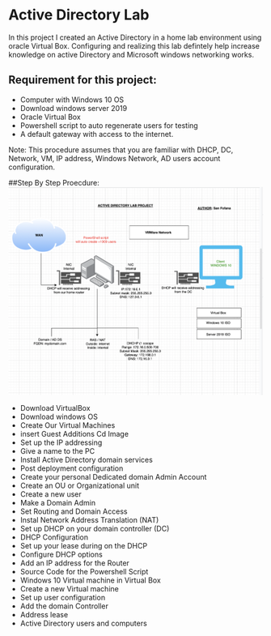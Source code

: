 # Active Directory Lab
In this project I created an Active Directory in a home lab environment  using oracle Virtual Box. Configuring and realizing this lab defintely help increase knowledge on active Directory and Microsoft windows networking works.

## Requirement for this project:
* Computer with Windows 10 OS
* Download windows server 2019
* Oracle Virtual Box
* Powershell script to auto regenerate users for testing
* A default gateway with access to the internet.

Note: This procedure assumes that you are familiar with DHCP, DC, Network, VM, IP address, Windows Network, AD users account configuration.

##Step By Step Proecdure:
![Blueprint](https://github.com/sanfofana/ActiveDirectoryLab/blob/main/AD_PROJECT.png)
* Download VirtualBox
* Download windows OS
* Create Our Virtual Machines
* insert Guest Additions Cd Image
* Set up the IP addressing
* Give a name to the PC
* Install Active Directory domain services
* Post deployment configuration
* Create your personal Dedicated domain Admin Account
* Create an OU or Organizational unit
* Create a new user
* Make a Domain Admin
* Set Routing and Domain Access
* Instal Network Address Translation (NAT)
* Set up DHCP on your domain controller (DC)
* DHCP Configuration 
* Set up your lease during on the DHCP
* Configure DHCP options
* Add an IP address for the Router
* Source Code for the Powershell Script
* Windows 10 Virtual machine in Virtual Box
* Create a new Virtual machine
* Set up user configuration 
* Add the domain Controller
* Address lease
* Active Directory users and computers
